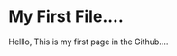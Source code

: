 <!DOCTYPE html>
<html>
  <body>
    <h1>My First File....</h1>
    <p>Helllo, This is my first page in the Github....</p>
  </body>
 </html>
